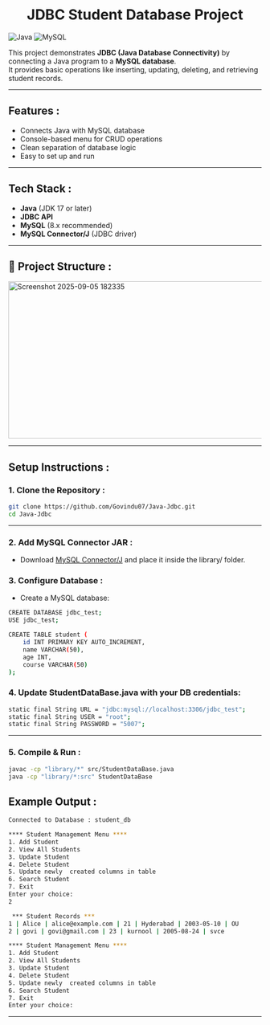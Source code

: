 <h1 align="center"> JDBC Student Database Project </h1>

![Java](https://img.shields.io/badge/Java-17-blue)
![MySQL](https://img.shields.io/badge/MySQL-8-orange)
 
This project demonstrates **JDBC (Java Database Connectivity)** by connecting a Java program to a **MySQL database**.  
It provides basic operations like inserting, updating, deleting, and retrieving student records.  

---

##  Features : 
- Connects Java with MySQL database  
- Console-based menu for CRUD operations  
- Clean separation of database logic  
- Easy to set up and run  

---

##  Tech Stack :
- **Java** (JDK 17 or later)  
- **JDBC API**  
- **MySQL** (8.x recommended)  
- **MySQL Connector/J** (JDBC driver)  

---

## 📂 Project Structure :


<img width="554" height="313" alt="Screenshot 2025-09-05 182335" src="https://github.com/user-attachments/assets/ae5dc7d1-0c97-4bb7-9fdb-739820540eea" />

---

##  Setup Instructions : 

### 1. Clone the Repository :  
```bash
git clone https://github.com/Govindu07/Java-Jdbc.git
cd Java-Jdbc
```

---

### 2. Add MySQL Connector JAR :

- Download [MySQL Connector/J](https://dev.mysql.com/downloads/connector/j/?utm_source=chatgpt.com)
 and place it inside the library/ folder.

### 3. Configure Database :

- Create a MySQL database:
```bash
CREATE DATABASE jdbc_test;
USE jdbc_test;

CREATE TABLE student (
    id INT PRIMARY KEY AUTO_INCREMENT,
    name VARCHAR(50),
    age INT,
    course VARCHAR(50)
);
```

### 4. Update StudentDataBase.java with your DB credentials:
```bash
static final String URL = "jdbc:mysql://localhost:3306/jdbc_test";
static final String USER = "root";
static final String PASSWORD = "5007";
```

---

### 5. Compile & Run :
```bash
javac -cp "library/*" src/StudentDataBase.java
java -cp "library/*:src" StudentDataBase
```

## Example Output :
```bash
Connected to Database : student_db 

**** Student Management Menu ****
1. Add Student
2. View All Students
3. Update Student 
4. Delete Student
5. Update newly  created columns in table
6. Search Student
7. Exit 
Enter your choice: 
2

 *** Student Records ***
1 | Alice | alice@example.com | 21 | Hyderabad | 2003-05-10 | OU
2 | govi | govi@gmail.com | 23 | kurnool | 2005-08-24 | svce

**** Student Management Menu ****
1. Add Student
2. View All Students
3. Update Student 
4. Delete Student
5. Update newly  created columns in table
6. Search Student
7. Exit 
Enter your choice:

```

---






